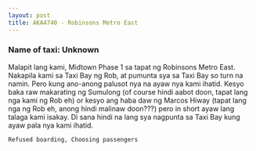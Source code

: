 ```yaml
---
layout: post
title: AKA4740 - Robinsons Metro East
---
```


### Name of taxi: Unknown

Malapit lang kami, Midtown Phase 1 sa tapat ng Robinsons Metro East. Nakapila kami sa Taxi Bay ng Rob, at pumunta sya sa Taxi Bay so turn na namin. Pero kung ano-anong palusot nya na ayaw nya kami ihatid. Kesyo baka raw makarating ng Sumulong (of course hindi aabot doon, tapat lang nga kami ng Rob eh) or kesyo ang haba daw ng Marcos Hiway (tapat lang nga ng Rob eh, anong hindi malinaw doon???) pero in short ayaw lang talaga kami isakay. Di sana hindi na lang sya nagpunta sa Taxi Bay kung ayaw pala nya kami ihatid.

```Refused boarding, Choosing passengers```

